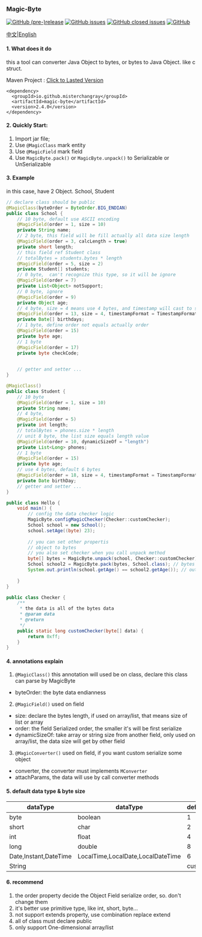### Magic-Byte
[![GitHub (pre-)release](https://img.shields.io/github/release/misterchangray/magic-byte/all.svg)](https://github.com/misterchangray/magic-byte) 
[![GitHub issues](https://img.shields.io/github/issues/misterchangray/magic-byte.svg)](https://github.com/misterchangray/magic-byte/issues) 
[![GitHub closed issues](https://img.shields.io/github/issues-closed/misterchangray/magic-byte.svg)](https://github.com/misterchangray/magic-byte/issues?q=is%3Aissue+is%3Aclosed) 
[![GitHub](https://img.shields.io/github/license/misterchangray/magic-byte.svg)](./LICENSE)

[中文](https://github.com/MisterChangRay/magic-byte/blob/master/README.md)|[English](https://github.com/MisterChangRay/magic-byte/blob/master/README.en.md)


#### 1. What does it do
this a tool can converter Java Object to bytes, or bytes to Java Object. like c struct. 



Maven Project :
[Click to Lasted Version](https://mvnrepository.com/artifact/io.github.misterchangray/magic-byte)
```
<dependency>
  <groupId>io.github.misterchangray</groupId>
  <artifactId>magic-byte</artifactId>
  <version>2.4.0</version>
</dependency>
```

#### 2. Quickly Start:
1. Import jar file;
2. Use `@MagicClass` mark entity 
2. Use `@MagicField` mark field
3. Use `MagicByte.pack()` or `MagicByte.unpack()` to Serializable or UnSerializable

#### 3. Example
 in this case, have 2 Object. School, Student
```java
// declare class should be public
@MagicClass(byteOrder = ByteOrder.BIG_ENDIAN)
public class School {
    // 10 byte, default use ASCII encoding
    @MagicField(order = 1, size = 10)
    private String name;
    // 2 byte, this field will be fill actually all data size length
    @MagicField(order = 3, calcLength = true)
    private short length;
    // this field ref Student class
    // totalBytes = students.bytes * length
    @MagicField(order = 5, size = 2)
    private Student[] students;
    // 0 byte,  can't recognize this type, so it will be ignore
    @MagicField(order = 7)
    private List<Object> notSupport;
    // 0 byte, ignore
    @MagicField(order = 9)
    private Object age;
    // 4 byte, size = 4 means use 4 bytes, and timestamp will cast to seconds
    @MagicField(order = 13, size = 4, timestampFormat = TimestampFormatter.TO_TIMESTAMP_SECONDS)
    private Date[] birthdays;
    // 1 byte, define order not equals actually order 
    @MagicField(order = 15)
    private byte age;
    // 1 byte
    @MagicField(order = 17)
    private byte checkCode;

   
    // getter and setter ...
}

@MagicClass()
public class Student {
    // 10 byte 
    @MagicField(order = 1, size = 10)
    private String name;
    // 4 byte, 
    @MagicField(order = 5)
    private int length;
    // totalBytes = phones.size * length
    // unit 8 byte, the list size equals length value
    @MagicField(order = 10, dynamicSizeOf = "length")
    private List<Long> phones;
    // 1 byte
    @MagicField(order = 15)
    private byte age;
    // use 4 bytes, default 6 bytes
    @MagicField(order = 18, size = 4, timestampFormat = TimestampFormatter.TO_TIMESTAMP_SECONDS)
    private Date birthDay;
    // getter and setter ...
}

public class Hello {
    void main() {
        // config the data checker logic
        MagicByte.configMagicChecker(Checker::customChecker);
        School school = new School();
        school.setAge((byte) 23);
    
        // you can set other propertis
        // object to bytes
        // you also set checker when you call unpack method
        byte[] bytes = MagicByte.unpack(school, Checker::customChecker); 
        School school2 = MagicByte.pack(bytes, School.class); // bytes to object
        System.out.println(school.getAge() == school2.getAge()); // out put true
    
    }
}

public class Checker {
    /**
     * the data is all of the bytes data 
     * @param data
     * @return
     */
    public static long customChecker(byte[] data) {
        return 0xff;
    }
}

```

#### 4. annotations explain
1. `@MagicClass()` this annotation will used be on class, declare this class can parse by MagicByte
- byteOrder: the byte data endianness
2. `@MagicField()` used on field
- size: declare the bytes length, if used on array/list, that means size of list or array
- order: the field Serialized order,  the smaller it's will be first serialize
- dynamicSizeOf: take array or string size from another field, only used on array/list, the data size will get by other field  
3. `@MagicConverter()` used on field, if you want custom serialize some object
- converter, the converter must implements `MConverter`
- attachParams, the data will use by call converter methods

#### 5. default data type & byte size
| dataType |dataType |defaultSize|
|--------|--------|--------|
|byte|boolean|1|
|short|char|2|
|int|float|4|
|long|double|8|
|Date,Instant,DateTime|LocalTime,LocalDate,LocalDateTime|6|
|String| |custom|


#### 6. recommend
1. the order property decide the Object Field serialize order, so. don't change them
2. it's better use primitive type, like int, short, byte...
3. not support extends property, use combination replace extend
4. all of class must declare public
5. only support One-dimensional array/list
 